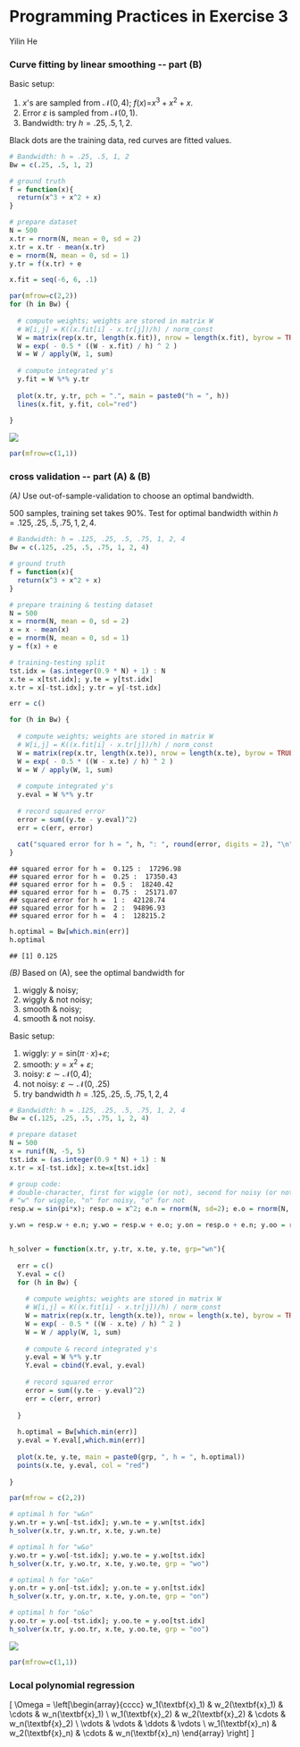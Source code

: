 Programming Practices in Exercise 3
================
Yilin He

### Curve fitting by linear smoothing -- part (B)

Basic setup:

1.  *x*'s are sampled from 𝒩(0, 4); *f*(*x*)=*x*<sup>3</sup> + *x*<sup>2</sup> + *x*.
2.  Error *ε* is sampled from 𝒩(0, 1).
3.  Bandwidth: try *h* = .25, .5, 1, 2.

Black dots are the training data, red curves are fitted values.

``` r
# Bandwidth: h = .25, .5, 1, 2
Bw = c(.25, .5, 1, 2)

# ground truth
f = function(x){
  return(x^3 + x^2 + x)
}

# prepare dataset
N = 500
x.tr = rnorm(N, mean = 0, sd = 2)
x.tr = x.tr - mean(x.tr)
e = rnorm(N, mean = 0, sd = 1)
y.tr = f(x.tr) + e

x.fit = seq(-6, 6, .1)

par(mfrow=c(2,2))
for (h in Bw) {
  
  # compute weights; weights are stored in matrix W
  # W[i,j] = K((x.fit[i] - x.tr[j])/h) / norm_const
  W = matrix(rep(x.tr, length(x.fit)), nrow = length(x.fit), byrow = TRUE)
  W = exp( - 0.5 * ((W - x.fit) / h) ^ 2 )
  W = W / apply(W, 1, sum)
  
  # compute integrated y's
  y.fit = W %*% y.tr
  
  plot(x.tr, y.tr, pch = ".", main = paste0("h = ", h))
  lines(x.fit, y.fit, col="red")
  
}
```

![](exercise03_R_files/figure-markdown_github/unnamed-chunk-1-1.png)

``` r
par(mfrow=c(1,1))
```

### cross validation -- part (A) & (B)

*(A)* Use out-of-sample-validation to choose an optimal bandwidth.

500 samples, training set takes 90%. Test for optimal bandwidth within *h* = .125, .25, .5, .75, 1, 2, 4.

``` r
# Bandwidth: h = .125, .25, .5, .75, 1, 2, 4
Bw = c(.125, .25, .5, .75, 1, 2, 4)

# ground truth
f = function(x){
  return(x^3 + x^2 + x)
}

# prepare training & testing dataset
N = 500
x = rnorm(N, mean = 0, sd = 2)
x = x - mean(x)
e = rnorm(N, mean = 0, sd = 1)
y = f(x) + e

# training-testing split
tst.idx = (as.integer(0.9 * N) + 1) : N
x.te = x[tst.idx]; y.te = y[tst.idx]
x.tr = x[-tst.idx]; y.tr = y[-tst.idx]

err = c()

for (h in Bw) {
  
  # compute weights; weights are stored in matrix W
  # W[i,j] = K((x.fit[i] - x.tr[j])/h) / norm_const
  W = matrix(rep(x.tr, length(x.te)), nrow = length(x.te), byrow = TRUE)
  W = exp( - 0.5 * ((W - x.te) / h) ^ 2 )
  W = W / apply(W, 1, sum)
  
  # compute integrated y's
  y.eval = W %*% y.tr
  
  # record squared error
  error = sum((y.te - y.eval)^2)
  err = c(err, error)
  
  cat("squared error for h = ", h, ": ", round(error, digits = 2), "\n")
}
```

    ## squared error for h =  0.125 :  17296.98 
    ## squared error for h =  0.25 :  17350.43 
    ## squared error for h =  0.5 :  18240.42 
    ## squared error for h =  0.75 :  25171.07 
    ## squared error for h =  1 :  42128.74 
    ## squared error for h =  2 :  94896.93 
    ## squared error for h =  4 :  128215.2

``` r
h.optimal = Bw[which.min(err)]
h.optimal
```

    ## [1] 0.125

*(B)* Based on (A), see the optimal bandwidth for

1.  wiggly & noisy;
2.  wiggly & not noisy;
3.  smooth & noisy;
4.  smooth & not noisy.

Basic setup:

1.  wiggly: *y* = sin(*π* ⋅ *x*)+*ε*;
2.  smooth: *y* = *x*<sup>2</sup> + *ε*;
3.  noisy: *ε* ∼ 𝒩(0, 4);
4.  not noisy: *ε* ∼ 𝒩(0, .25)
5.  try bandwidth *h* = .125, .25, .5, .75, 1, 2, 4

``` r
# Bandwidth: h = .125, .25, .5, .75, 1, 2, 4
Bw = c(.125, .25, .5, .75, 1, 2, 4)

# prepare dataset
N = 500
x = runif(N, -5, 5)
tst.idx = (as.integer(0.9 * N) + 1) : N
x.tr = x[-tst.idx]; x.te=x[tst.idx]

# group code:
# double-character, first for wiggle (or not), second for noisy (or not)
# "w" for wiggle, "n" for noisy, "o" for not
resp.w = sin(pi*x); resp.o = x^2; e.n = rnorm(N, sd=2); e.o = rnorm(N, sd = .5)

y.wn = resp.w + e.n; y.wo = resp.w + e.o; y.on = resp.o + e.n; y.oo = resp.o + e.o


h_solver = function(x.tr, y.tr, x.te, y.te, grp="wn"){
  
  err = c()
  Y.eval = c()
  for (h in Bw) {
    
    # compute weights; weights are stored in matrix W
    # W[i,j] = K((x.fit[i] - x.tr[j])/h) / norm_const
    W = matrix(rep(x.tr, length(x.te)), nrow = length(x.te), byrow = TRUE)
    W = exp( - 0.5 * ((W - x.te) / h) ^ 2 )
    W = W / apply(W, 1, sum)
    
    # compute & record integrated y's
    y.eval = W %*% y.tr
    Y.eval = cbind(Y.eval, y.eval)
    
    # record squared error
    error = sum((y.te - y.eval)^2)
    err = c(err, error)
    
  }
  
  h.optimal = Bw[which.min(err)]
  y.eval = Y.eval[,which.min(err)]
  
  plot(x.te, y.te, main = paste0(grp, ", h = ", h.optimal))
  points(x.te, y.eval, col = "red")
  
}

par(mfrow = c(2,2))

# optimal h for "w&n"
y.wn.tr = y.wn[-tst.idx]; y.wn.te = y.wn[tst.idx]
h_solver(x.tr, y.wn.tr, x.te, y.wn.te)

# optimal h for "w&o"
y.wo.tr = y.wo[-tst.idx]; y.wo.te = y.wo[tst.idx]
h_solver(x.tr, y.wo.tr, x.te, y.wo.te, grp = "wo")

# optimal h for "o&n"
y.on.tr = y.on[-tst.idx]; y.on.te = y.on[tst.idx]
h_solver(x.tr, y.on.tr, x.te, y.on.te, grp = "on")

# optimal h for "o&o"
y.oo.tr = y.oo[-tst.idx]; y.oo.te = y.oo[tst.idx]
h_solver(x.tr, y.oo.tr, x.te, y.oo.te, grp = "oo")
```

![](exercise03_R_files/figure-markdown_github/unnamed-chunk-3-1.png)

``` r
par(mfrow=c(1,1))
```

### Local polynomial regression

\[
\Omega = \left[\begin{array}{cccc}
  w_1(\textbf{x}_1) & w_2(\textbf{x}_1) & \cdots & w_n(\textbf{x}_1) \\
  w_1(\textbf{x}_2) & w_2(\textbf{x}_2) & \cdots & w_n(\textbf{x}_2) \\
  \vdots            & \vdots            & \ddots & \vdots            \\
  w_1(\textbf{x}_n) & w_2(\textbf{x}_n) & \cdots & w_n(\textbf{x}_n)
  \end{array}
  \right]
  \]
